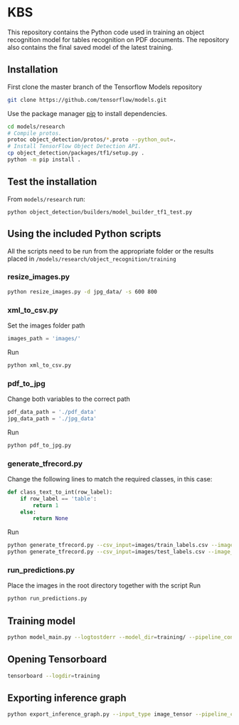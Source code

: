 # KBS

This repository contains the Python code used in training an object recognition model for tables recognition on PDF documents. The repository also contains the final saved model of the latest training.

## Installation

First clone the master branch of the Tensorflow Models repository
```bash
git clone https://github.com/tensorflow/models.git

```

Use the package manager [pip](https://pip.pypa.io/en/stable/) to install dependencies.

```bash
cd models/research
# Compile protos.
protoc object_detection/protos/*.proto --python_out=.
# Install TensorFlow Object Detection API.
cp object_detection/packages/tf1/setup.py .
python -m pip install .

```

## Test the installation
From ``models/research`` run:

```
python object_detection/builders/model_builder_tf1_test.py
```

## Using the included Python scripts

All the scripts need to be run from the appropriate folder or the results placed in ``/models/research/object_recognition/training``

### resize_images.py
```bash
python resize_images.py -d jpg_data/ -s 600 800
```

### xml_to_csv.py
Set the images folder path
```python
images_path = 'images/'
```
Run
```bash
python xml_to_csv.py
```

### pdf_to_jpg
Change both variables to the correct path
```python
pdf_data_path = './pdf_data'
jpg_data_path = './jpg_data'
```
Run
```bash
python pdf_to_jpg.py
```

### generate_tfrecord.py
Change the following lines to match the required classes, in this case:
```python
def class_text_to_int(row_label):
    if row_label == 'table':
        return 1
    else:
        return None
```
Run
```bash
python generate_tfrecord.py --csv_input=images/train_labels.csv --image_dir=images/train --output_path=train.record
python generate_tfrecord.py --csv_input=images/test_labels.csv --image_dir=images/test --output_path=test.record
```

### run_predictions.py
Place the images in the root directory together with the script
Run
```bash
python run_predictions.py
```

## Training model
```bash
python model_main.py --logtostderr --model_dir=training/ --pipeline_config_path=training/ssd_resnet50_v1_fpn_640x640_coco17_tpu-8/pipeline.config
```

## Opening Tensorboard
```bash
tensorboard --logdir=training
```

## Exporting inference graph
```bash
python export_inference_graph.py --input_type image_tensor --pipeline_config_path training/ssd_resnet50_v1_fpn_640x640_coco17_tpu-8/pipeline.config --trained_checkpoint_prefix training/model.ckpt-XXXX --output_directory inference_graph
```